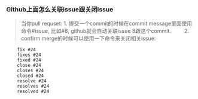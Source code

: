 ### Github上面怎么关联issue跟关闭issue 

> 当你pull requset:
	1. 提交一个commit的时候在commit message里面使用命令#issue, 比如#8, github就会自动关联issue 8跟这个commit.
　　	2. confirm merge的时候可以使用一下命令来关闭相关issue:
```
	fix #24
	fixes #24
	fixed #24
	close #24
	closes #24
	closed #24
	resolve #24
	resolves #24
	resolved #24

```

